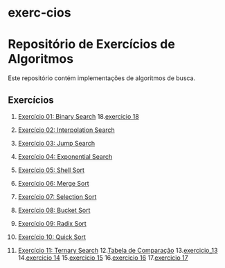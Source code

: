 # exerc-cios

# Repositório de Exercícios de Algoritmos

Este repositório contém implementações de algoritmos de busca.

## Exercícios

1. [Exercício 01: Binary Search](exercicio_01_binary_search/)   18.[exercicio 18](exercicio_18_ordenação_estavel_e_instavel:)

2. [Exercício 02: Interpolation Search](exercicio_02_interpolation_search/)
3. [Exercício 03: Jump Search](exercicio_03_jump_search/)
4. [Exercício 04: Exponential Search](exercicio_04_exponential_search/)
5. [Exercício 05: Shell Sort](exercicio_05_shell_sort/)
6. [Exercício 06: Merge Sort](exercicio_06_merge_sort/)
7. [Exercício 07: Selection Sort](exercicio_07_selection_sort/)
8. [Exercício 08: Bucket Sort](exercicio_08_bucket_sort/)
9. [Exercício 09: Radix Sort](exercicio_09_radix_sort/)
10. [Exercício 10: Quick Sort](exercicio_10_quick_sort/)
11. [Exercício 11: Ternary Search](exercicio_11_ternary_search/)
12.[Tabela de Comparação](exercicio_12_comparação.jpg)
13.[exercicio_13](exercicio_13_comparacao_ordenacao)
14.[exercicio 14](exercicio_14_analise_complexidade.jpg)
15.[exercicio 15](exercicio_15_busca_e_ordenacao)
16.[exercicio 16](exercicio_16_aplicacao_pratica_e_busca)
17.[exercicio 17](exercicio_17_busca_e_ordenacao)











